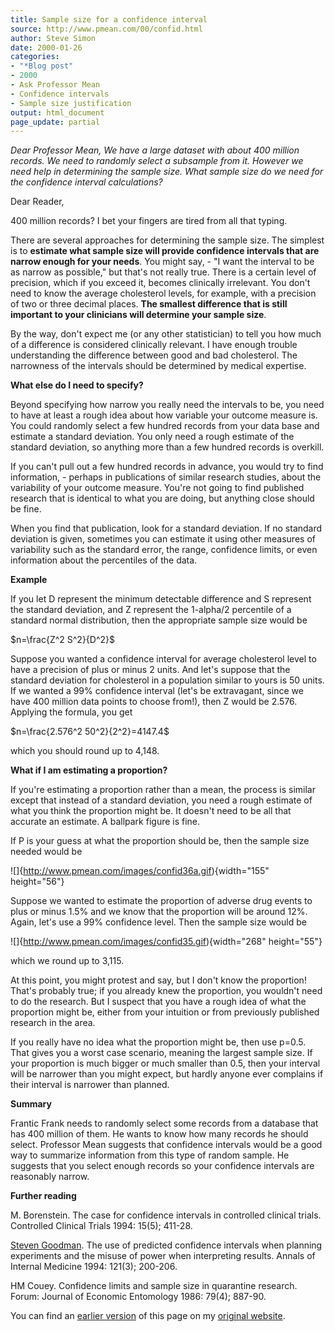 ```yaml
---
title: Sample size for a confidence interval
source: http://www.pmean.com/00/confid.html
author: Steve Simon
date: 2000-01-26
categories:
- "*Blog post"
- 2000
- Ask Professor Mean
- Confidence intervals
- Sample size justification
output: html_document
page_update: partial
---
```

*Dear Professor Mean, We have a large dataset with about 400 million records. We need to randomly select a subsample from it. However we need help in determining the sample size. What sample size do we need for the confidence interval calculations?*

<!---More--->

Dear Reader,

400 million records? I bet your fingers are tired from all that typing.

There are several approaches for determining the sample size. The simplest is to **estimate what sample size will provide confidence intervals that are narrow enough for your needs**. You might say, - "I want the interval to be as narrow as possible," but that's not really true. There is a certain level of precision, which if you exceed it, becomes clinically irrelevant. You don't need to know the average cholesterol levels, for example, with a precision of two or three decimal places. **The smallest difference that is still important to your clinicians will determine your sample size**.

By the way, don't expect me (or any other statistician) to tell you how much of a difference is considered clinically relevant. I have enough trouble understanding the difference between good and bad cholesterol. The narrowness of the intervals should be determined by medical expertise.

**What else do I need to specify?**

Beyond specifying how narrow you really need the intervals to be, you need to have at least a rough idea about how variable your outcome measure is. You could randomly select a few hundred records from your data base and estimate a standard deviation. You only need a rough estimate of the standard deviation, so anything more than a few hundred records is overkill.

If you can't pull out a few hundred records in advance, you would try to find information, - perhaps in publications of similar research studies, about the variability of your outcome measure. You're not going to find published research that is identical to what you are doing, but anything close should be fine.

When you find that publication, look for a standard deviation. If no standard deviation is given, sometimes you can estimate it using other measures of variability such as the standard error, the range, confidence limits, or even information about the percentiles of the data.

**Example**

If you let D represent the minimum detectable difference and S represent the standard deviation, and Z represent the 1-alpha/2 percentile of a standard normal distribution, then the appropriate sample size would be

$n=\frac{Z^2 S^2}{D^2}$

Suppose you wanted a confidence interval for average cholesterol level to have a precision of plus or minus 2 units. And let's suppose that the standard deviation for cholesterol in a population similar to yours is 50 units. If we wanted a 99% confidence interval (let's be extravagant, since we have 400 million data points to choose from!), then Z would be 2.576. Applying the formula, you get

$n=\frac{2.576^2 50^2}{2^2}=4147.4$

which you should round up to 4,148.

**What if I am estimating a proportion?**

If you're estimating a proportion rather than a mean, the process is similar except that instead of a standard deviation, you need a rough estimate of what you think the proportion might be. It doesn't need to be all that accurate an estimate. A ballpark figure is fine.

If P is your guess at what the proportion should be, then the sample size needed would be

![]{http://www.pmean.com/images/confid36a.gif){width="155" height="56"}

Suppose we wanted to estimate the proportion of adverse drug events to plus or minus 1.5% and we know that the proportion will be around 12%. Again, let's use a 99% confidence level. Then the sample size would be

![]{http://www.pmean.com/images/confid35.gif){width="268" height="55"}

which we round up to 3,115.

At this point, you might protest and say, but I don't know the proportion! That's probably true; if you already knew the proportion, you wouldn't need to do the research. But I suspect that you have a rough idea of what the proportion might be, either from your intuition or from previously published research in the area.

If you really have no idea what the proportion might be, then use p=0.5. That gives you a worst case scenario, meaning the largest sample size. If your proportion is much bigger or much smaller than 0.5, then your interval will be narrower than you might expect, but hardly anyone ever complains if their interval is narrower than planned.

**Summary**

Frantic Frank needs to randomly select some records from a database that has 400 million of them. He wants to know how many records he should select. Professor Mean suggests that confidence intervals would be a good way to summarize information from this type of random sample. He suggests that you select enough records so your confidence intervals are reasonably narrow.

**Further reading**

M. Borenstein. The case for confidence intervals in controlled clinical trials. Controlled Clinical Trials 1994: 15(5); 411-28.
    
[Steven Goodman][goo1]. The use of predicted confidence intervals when planning experiments and the misuse of power when interpreting results. Annals of Internal Medicine 1994: 121(3); 200-206.

[goo1]: http://www.annals.org/cgi/content/full/121/3/200
    
HM Couey. Confidence limits and sample size in quarantine research. Forum: Journal of Economic Entomology 1986: 79(4); 887-90.

You can find an [earlier version][sim1] of this page on my [original website][sim2].

[sim1]: http://www.pmean.com/00/confid.html
[sim2]: http://www.pmean.com/original_site.html
